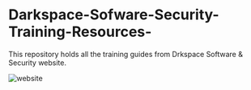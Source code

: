 # Darkspace-Sofware-Security-Training-Resources-
This repository holds all the training guides from  Drkspace Software & Security website.

![website](https://github.com/hkacrypt/Darkspace-Sofware-Security-Training-Resources-/assets/95901087/34191d35-006a-476e-896a-80cf008a20ae)
